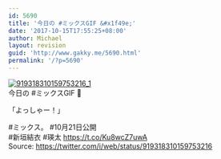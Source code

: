 ```yaml
---
id: 5690
title: '今日の #ミックスGIF &#x1f49e;'
date: '2017-10-15T17:55:25+08:00'
author: Michael
layout: revision
guid: 'http://www.gakky.me/5690.html'
permalink: '/?p=5690'
---
```


[![919318310159753216_1](http://www.yui-aragaki.org/wp-content/uploads/2017/10/919318310159753216_1.jpg)](http://www.yui-aragaki.org/wp-content/uploads/2017/10/919318310159753216_1.jpg)  
今日の #ミックスGIF 💞

「よっしゃー！」

\#ミックス。 #10月21日公開  
\#新垣結衣 #瑛太 https://t.co/Ku8wcZ7uwA  
Source: <https://twitter.com/i/web/status/919318310159753216>
